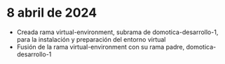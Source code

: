 # 8 abril de 2024
+ Creada rama virtual-environment, subrama de domotica-desarrollo-1, para la instalación y preparación del entorno virtual
+ Fusión de la rama virtual-environment con su rama padre, domotica-desarrollo-1